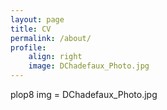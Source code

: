 ```yaml
---
layout: page
title: CV
permalink: /about/
profile: 
    align: right
    image: DChadefaux_Photo.jpg
---
```

plop8
img = DChadefaux_Photo.jpg